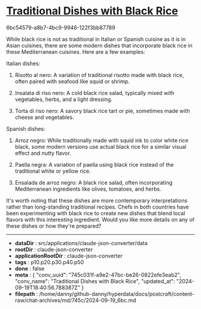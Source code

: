 # [Traditional Dishes with Black Rice](https://claude.ai/chat/745c031f-a9e2-47bc-be26-0822efe3eab2)

6bc54579-a8b7-4bc9-9946-122f3bb87789

 While black rice is not as traditional in Italian or Spanish cuisine as it is in Asian cuisines, there are some modern dishes that incorporate black rice in these Mediterranean cuisines. Here are a few examples:

Italian dishes:

1. Risotto al nero: A variation of traditional risotto made with black rice, often paired with seafood like squid or shrimp.

2. Insalata di riso nero: A cold black rice salad, typically mixed with vegetables, herbs, and a light dressing.

3. Torta di riso nero: A savory black rice tart or pie, sometimes made with cheese and vegetables.

Spanish dishes:

1. Arroz negro: While traditionally made with squid ink to color white rice black, some modern versions use actual black rice for a similar visual effect and nutty flavor.

2. Paella negra: A variation of paella using black rice instead of the traditional white or yellow rice.

3. Ensalada de arroz negro: A black rice salad, often incorporating Mediterranean ingredients like olives, tomatoes, and herbs.

It's worth noting that these dishes are more contemporary interpretations rather than long-standing traditional recipes. Chefs in both countries have been experimenting with black rice to create new dishes that blend local flavors with this interesting ingredient. Would you like more details on any of these dishes or how they're prepared?

---

* **dataDir** : src/applications/claude-json-converter/data
* **rootDir** : claude-json-converter
* **applicationRootDir** : claude-json-converter
* **tags** : p10.p20.p30.p40.p50
* **done** : false
* **meta** : {
  "conv_uuid": "745c031f-a9e2-47bc-be26-0822efe3eab2",
  "conv_name": "Traditional Dishes with Black Rice",
  "updated_at": "2024-09-19T18:40:56.788387Z"
}
* **filepath** : /home/danny/github-danny/hyperdata/docs/postcraft/content-raw/chat-archives/md/745c/2024-09-19_6bc.md